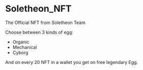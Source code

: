 # Soletheon_NFT

The Official NFT from Soletheon Team

Choose between 3 kinds of egg:
- Organic
- Mechanical
- Cyborg

And on every 20 NFT in a wallet you get on free legendary Egg.